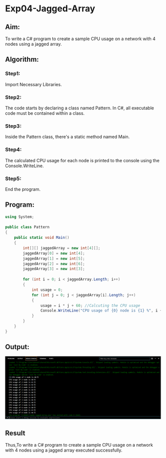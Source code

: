 # Exp04-Jagged-Array
## Aim:
To write a C# program to create a sample CPU usage on a network with 4 nodes using a jagged array.
## Algorithm:
### Step1:
Import Necessary Libraries.
### Step2:
 The code starts by declaring a class named Pattern. In C#, all executable code must be contained within a class.
### Step3:
Inside the Pattern class, there's a static method named Main. 
### Step4:
The calculated CPU usage for each node is printed to the console using the Console.WriteLine.
### Step5:
End the program.
## Program:
```c#
using System;

public class Pattern
{
    public static void Main()
    {
        int[][] jaggedArray = new int[4][];
        jaggedArray[0] = new int[4];
        jaggedArray[1] = new int[5];
        jaggedArray[2] = new int[6];
        jaggedArray[3] = new int[3];

        for (int i = 0; i < jaggedArray.Length; i++)
        {
            int usage = 0; 
            for (int j = 0; j < jaggedArray[i].Length; j++)
            {
                usage = i * j + 60; //Calcuting the CPU usage
                Console.WriteLine("CPU usage of {0} node is {1} %", i + 1, usage);
            }
        }
    }
}

```
## Output:
![alt text](output.png)

## Result
Thus,To write a C# program to create a sample CPU usage on a network with 4 nodes using a jagged array executed successfully.